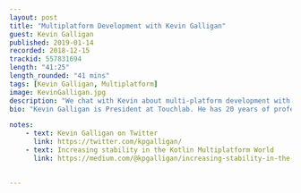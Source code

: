```yaml
---
layout: post
title: "Multiplatform Development with Kevin Galligan"
guest: Kevin Galligan
published: 2019-01-14
recorded: 2018-12-15
trackid: 557831694
length: "41:25"
length_rounded: "41 mins"
tags: [Kevin Galligan, Multiplatform]
image: KevinGalligan.jpg
description: "We chat with Kevin about multi-platform development with Kotlin. Amongst many things, we discuss its differences with alternative technologies, the state of tooling and libraries, as well as factors people should consider when adopting OSS technologies. "
bio: "Kevin Galligan is President at Touchlab. He has 20 years of professional software development experience, and has been working on Android since the first public platform release. Kevin and Touchlab are deeply involved with the mobile developer community, running both the NY Android Developers meetup and the annual Droidcon NYC. He is currently focused on developing and evangelizing multiplatform native tools for the next generation of mobile development."

notes: 
    - text: Kevin Galligan on Twitter
      link: https://twitter.com/kpgalligan/
    - text: Increasing stability in the Kotlin Multiplatform World
      link: https://medium.com/@kpgalligan/increasing-stability-in-the-kotlin-multiplatform-world-d7fe60f09926

        
---
```


